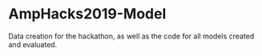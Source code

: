 # AmpHacks2019-Model
Data creation for the hackathon, as well as the code for all models created and evaluated.
